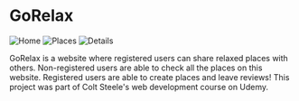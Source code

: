 # GoRelax 
![Home](https://res.cloudinary.com/dql5gkbx4/image/upload/v1623103018/homepage_cskksx.png)
![Places](https://res.cloudinary.com/dql5gkbx4/image/upload/v1623103010/allplaces_zzwinx.png)
![Details](https://res.cloudinary.com/dql5gkbx4/image/upload/v1623103010/detail_bgufgd.png)

GoRelax is a website where registered users can share relaxed places with others. Non-registered users are able to check all the places on this website. Registered users are able to create places and leave reviews! This project was part of Colt Steele's web development course on Udemy.

